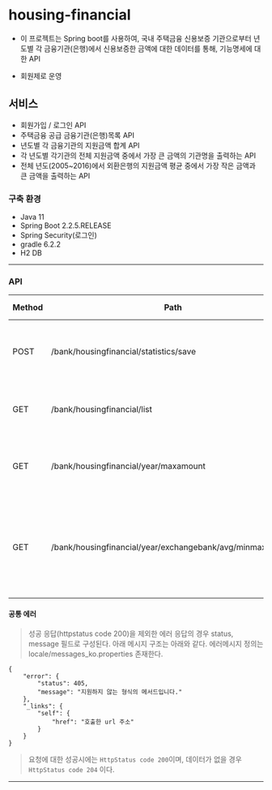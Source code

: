 # housing-financial

- 이 프로젝트는 Spring boot를 사용하여, 국내 주택금융 신용보증 기관으로부터 년도별 각 금융기관(은행)에서 신용보증한 금액에 대한 데이터를 통해, 기능명세에 대한 API 

- 회원제로 운영
 
## 서비스
- 회원가입 / 로그인 API
- 주택금융 공급 금융기관(은행)목록 API
- 년도별 각 금융기관의 지원금액 합계 API
- 각 년도별 각기관의 전체 지원금액 중에서 가장 큰 금액의 기관명을 출력하는 API
- 전체 년도(2005~2016)에서 외환은행의 지원금액 평균 중에서 가장 작은 금액과 큰 금액을 출력하는 API


### 구축 환경
- Java 11 
- Spring Boot 2.2.5.RELEASE
- Spring Security(로그인)
- gradle 6.2.2
- H2 DB  


* * *
### API
Method	| Path	| Description	| User authenticated	
------------- | ------------------------- | ------------- |:-------------:|
POST	| /bank/housingfinancial/statistics/save	|데이터 파일에서 각 레코드를 데이터베이스에 저장하는 API 	| o
GET	| /bank/housingfinancial/list	| 주택금융 공급 금융기관(은행) 목록을 출력하는 API	| o
GET	| /bank/housingfinancial/year/maxamount	| 각 년도별 금융기관의 지원금액 합계를 출력하는 API | o
GET | /bank/housingfinancial/year/exchangebank/avg/minmaxamount	| 전체 년도에서 외환은행의 지원금액 평균 중에서 가장 작은 금액과 큰 금액을 출력하는 API 개발 	| o


#### 공통 에러
>성공 응답(httpstatus code 200)을 제외한 에러 응답의 경우 status, message 필드로 구성된다.
>아래 메시지 구조는 아래와 같다.
>에러메시지 정의는 locale/messages_ko.properties 존재한다.
``` 
{
    "error": {
        "status": 405,
        "message": "지원하지 않는 형식의 메서드입니다."
    },
    "_links": {
        "self": {
            "href": "호출한 url 주소"
        }
    }
}
```   

> 요청에 대한 성공시에는 `HttpStatus code 200`이며,
> 데이터가 없을 경우 `HttpStatus code 204` 이다.



* * *
